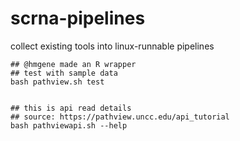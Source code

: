# scrna-pipelines
collect existing tools into linux-runnable pipelines
```
## @hmgene made an R wrapper
## test with sample data
bash pathview.sh test


## this is api read details
## source: https://pathview.uncc.edu/api_tutorial
bash pathviewapi.sh --help
```
